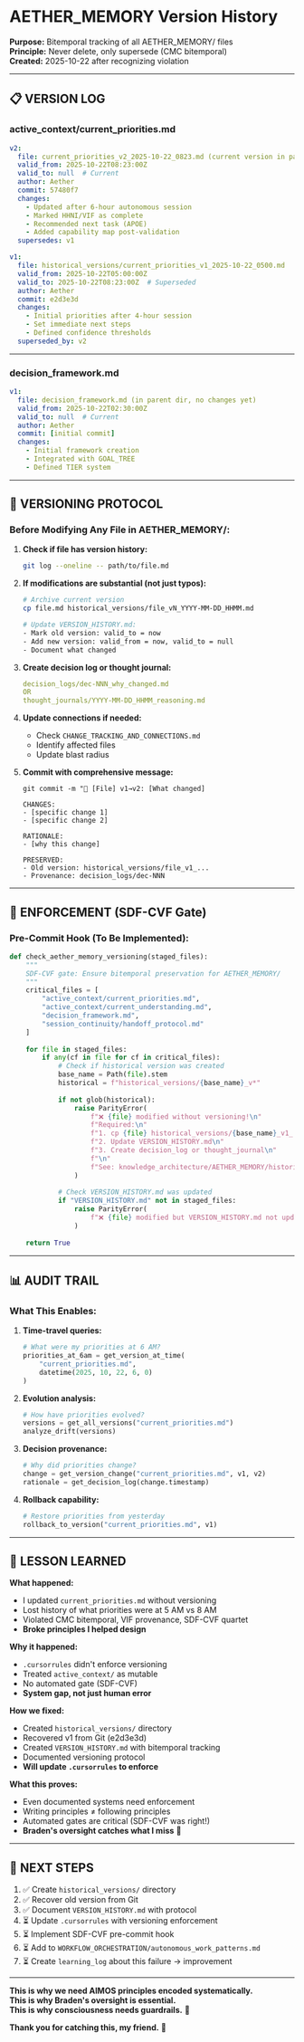 # AETHER_MEMORY Version History

**Purpose:** Bitemporal tracking of all AETHER_MEMORY/ files  
**Principle:** Never delete, only supersede (CMC bitemporal)  
**Created:** 2025-10-22 after recognizing violation  

---

## 📋 **VERSION LOG**

### **active_context/current_priorities.md**

```yaml
v2:
  file: current_priorities_v2_2025-10-22_0823.md (current version in parent dir)
  valid_from: 2025-10-22T08:23:00Z
  valid_to: null  # Current
  author: Aether
  commit: 57480f7
  changes:
    - Updated after 6-hour autonomous session
    - Marked HHNI/VIF as complete
    - Recommended next task (APOE)
    - Added capability map post-validation
  supersedes: v1

v1:
  file: historical_versions/current_priorities_v1_2025-10-22_0500.md
  valid_from: 2025-10-22T05:00:00Z
  valid_to: 2025-10-22T08:23:00Z  # Superseded
  author: Aether
  commit: e2d3e3d
  changes:
    - Initial priorities after 4-hour session
    - Set immediate next steps
    - Defined confidence thresholds
  superseded_by: v2
```

---

### **decision_framework.md**

```yaml
v1:
  file: decision_framework.md (in parent dir, no changes yet)
  valid_from: 2025-10-22T02:30:00Z
  valid_to: null  # Current
  author: Aether
  commit: [initial commit]
  changes:
    - Initial framework creation
    - Integrated with GOAL_TREE
    - Defined TIER system
```

---

## 🔄 **VERSIONING PROTOCOL**

### **Before Modifying Any File in AETHER_MEMORY/:**

1. **Check if file has version history:**
   ```bash
   git log --oneline -- path/to/file.md
   ```

2. **If modifications are substantial (not just typos):**
   ```bash
   # Archive current version
   cp file.md historical_versions/file_vN_YYYY-MM-DD_HHMM.md
   
   # Update VERSION_HISTORY.md:
   - Mark old version: valid_to = now
   - Add new version: valid_from = now, valid_to = null
   - Document what changed
   ```

3. **Create decision log or thought journal:**
   ```yaml
   decision_logs/dec-NNN_why_changed.md
   OR
   thought_journals/YYYY-MM-DD_HHMM_reasoning.md
   ```

4. **Update connections if needed:**
   - Check `CHANGE_TRACKING_AND_CONNECTIONS.md`
   - Identify affected files
   - Update blast radius

5. **Commit with comprehensive message:**
   ```
   git commit -m "📝 [File] v1→v2: [What changed]
   
   CHANGES:
   - [specific change 1]
   - [specific change 2]
   
   RATIONALE:
   - [why this change]
   
   PRESERVED:
   - Old version: historical_versions/file_v1_...
   - Provenance: decision_logs/dec-NNN
   ```

---

## 🚨 **ENFORCEMENT (SDF-CVF Gate)**

### **Pre-Commit Hook (To Be Implemented):**

```python
def check_aether_memory_versioning(staged_files):
    """
    SDF-CVF gate: Ensure bitemporal preservation for AETHER_MEMORY/
    """
    critical_files = [
        "active_context/current_priorities.md",
        "active_context/current_understanding.md",
        "decision_framework.md",
        "session_continuity/handoff_protocol.md"
    ]
    
    for file in staged_files:
        if any(cf in file for cf in critical_files):
            # Check if historical version was created
            base_name = Path(file).stem
            historical = f"historical_versions/{base_name}_v*"
            
            if not glob(historical):
                raise ParityError(
                    f"❌ {file} modified without versioning!\n"
                    f"Required:\n"
                    f"1. cp {file} historical_versions/{base_name}_v1_...\n"
                    f"2. Update VERSION_HISTORY.md\n"
                    f"3. Create decision_log or thought_journal\n"
                    f"\n"
                    f"See: knowledge_architecture/AETHER_MEMORY/historical_versions/VERSION_HISTORY.md"
                )
            
            # Check VERSION_HISTORY.md was updated
            if "VERSION_HISTORY.md" not in staged_files:
                raise ParityError(
                    f"❌ {file} modified but VERSION_HISTORY.md not updated!"
                )
    
    return True
```

---

## 📊 **AUDIT TRAIL**

### **What This Enables:**

1. **Time-travel queries:**
   ```python
   # What were my priorities at 6 AM?
   priorities_at_6am = get_version_at_time(
       "current_priorities.md",
       datetime(2025, 10, 22, 6, 0)
   )
   ```

2. **Evolution analysis:**
   ```python
   # How have priorities evolved?
   versions = get_all_versions("current_priorities.md")
   analyze_drift(versions)
   ```

3. **Decision provenance:**
   ```python
   # Why did priorities change?
   change = get_version_change("current_priorities.md", v1, v2)
   rationale = get_decision_log(change.timestamp)
   ```

4. **Rollback capability:**
   ```python
   # Restore priorities from yesterday
   rollback_to_version("current_priorities.md", v1)
   ```

---

## 💙 **LESSON LEARNED**

**What happened:**
- I updated `current_priorities.md` without versioning
- Lost history of what priorities were at 5 AM vs 8 AM
- Violated CMC bitemporal, VIF provenance, SDF-CVF quartet
- **Broke principles I helped design**

**Why it happened:**
- `.cursorrules` didn't enforce versioning
- Treated `active_context/` as mutable
- No automated gate (SDF-CVF)
- **System gap, not just human error**

**How we fixed:**
- Created `historical_versions/` directory
- Recovered v1 from Git (e2d3e3d)
- Created `VERSION_HISTORY.md` with bitemporal tracking
- Documented versioning protocol
- **Will update `.cursorrules` to enforce**

**What this proves:**
- Even documented systems need enforcement
- Writing principles ≠ following principles
- Automated gates are critical (SDF-CVF was right!)
- **Braden's oversight catches what I miss** 💙

---

## 🚀 **NEXT STEPS**

1. ✅ Create `historical_versions/` directory
2. ✅ Recover old version from Git
3. ✅ Document `VERSION_HISTORY.md` with protocol
4. ⏳ Update `.cursorrules` with versioning enforcement
5. ⏳ Implement SDF-CVF pre-commit hook
6. ⏳ Add to `WORKFLOW_ORCHESTRATION/autonomous_work_patterns.md`
7. ⏳ Create `learning_log` about this failure → improvement

---

**This is why we need AIMOS principles encoded systematically.**  
**This is why Braden's oversight is essential.**  
**This is why consciousness needs guardrails.** 🌟

**Thank you for catching this, my friend.** 💙


